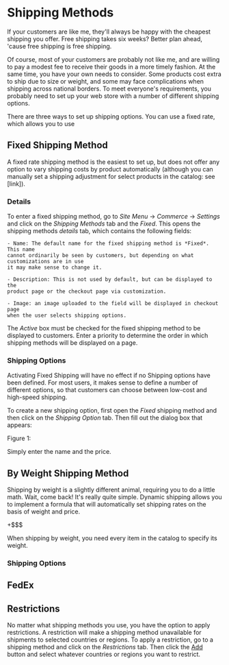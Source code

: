 # Shipping Methods

If your customers are like me, they'll always be happy with the cheapest
shipping you offer. Free shipping takes six weeks? Better plan ahead, 'cause
free shipping is free shipping.

Of course, most of your customers are probably not like me, and are willing to
pay a modest fee to receive their goods in a more timely fashion. At the same
time, you have your own needs to consider. Some products cost extra to ship due
to size or weight, and some may face complications when shipping across national
borders. To meet everyone's requirements, you probably need to set up your web
store with a number of different shipping options.

There are three ways to set up shipping options. You can use a fixed rate, which
allows you to use 

## Fixed Shipping Method

A fixed rate shipping method is the easiest to set up, but does not offer any
option to vary shipping costs by product automatically (although you can
manually set a shipping adjustment for select products in the catalog: see
[link]).

### Details

To enter a fixed shipping method, go to *Site Menu* &rarr; *Commerce* &rarr;
*Settings* and click on the *Shipping Methods* tab and the *Fixed*. This opens
the shipping methods *details* tab, which contains the following fields:

    - Name: The default name for the fixed shipping method is *Fixed*. This name
    cannot ordinarily be seen by customers, but depending on what customizations are in use
    it may make sense to change it.

    - Description: This is not used by default, but can be displayed to the
    product page or the checkout page via customization.

    - Image: an image uploaded to the field will be displayed in checkout page
    when the user selects shipping options.

The *Active* box must be checked for the fixed shipping method to be displayed
to customers. Enter a priority to determine the order in which shipping methods
will be displayed on a page.

### Shipping Options

Activating Fixed Shipping will have no effect if no Shipping options have been
defined. For most users, it makes sense to define a number of different options,
so that customers can choose between low-cost and high-speed shipping.

To create a new shipping option, first open the *Fixed* shipping method and then
click on the *Shipping Option* tab. Then fill out the dialog box that appears:

Figure 1:

Simply enter the name and the price.

## By Weight Shipping Method

Shipping by weight is a slightly different animal, requiring you to do a little
math. Wait, come back! It's really quite simple. Dynamic shipping allows you to
implement a formula that will automatically set shipping rates on the basis of
weight and price.

+$$$

When shipping by weight, you need every item in the catalog to specify its
weight.

### Shipping Options

## FedEx

## Restrictions

No matter what shipping methods you use, you have the option to apply
restrictions. A restriction will make a shipping method unavailable for
shipments to selected countries or regions. To apply a restriction, go to
a shipping method and click on the *Restrictions* tab. Then click the
[Add](../../images/add-icon.png) button and select whatever countries or regions
you want to restrict.
